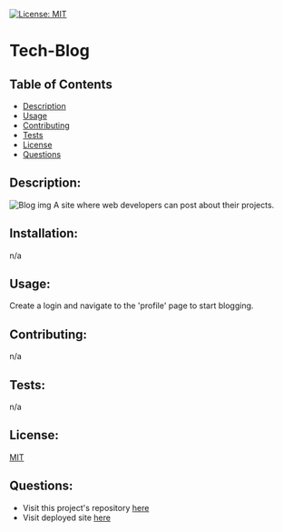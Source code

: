 [![License: MIT](https://img.shields.io/badge/License-MIT-yellow.svg)](https://opensource.org/licenses/MIT)
# Tech-Blog

## Table of Contents
- [Description](#description)
- [Usage](#usage)
- [Contributing](#contributing)
- [Tests](#tests)
- [License](#license)
- [Questions](#questions)

## Description:
 ![Blog img]()
 A site where web developers can post about their projects.

## Installation:
 n/a

## Usage:
 Create a login and navigate to the 'profile' page to start blogging.

## Contributing:
 n/a

## Tests:
 n/a

## License:
 [MIT](https://opensource.org/licenses/MIT)

## Questions:
 - Visit this project's repository [here](https://github.com/sdoval27/Tech-Blog)
 - Visit deployed site [here](https://shielded-savannah-35345.herokuapp.com/)
